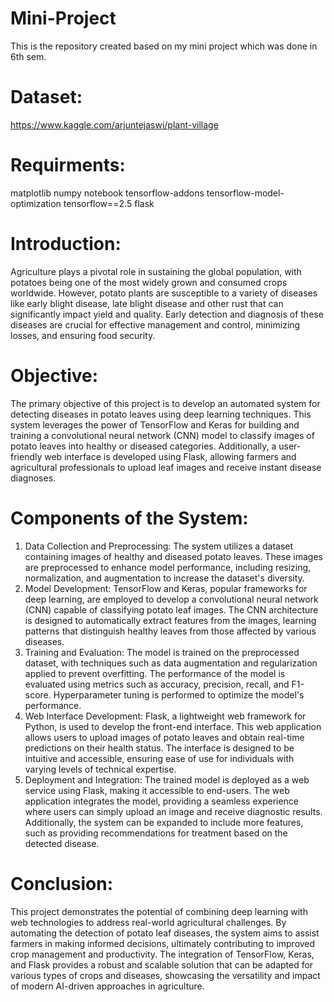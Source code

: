 # Mini-Project
  This is the repository created based on my mini project which was done in 6th sem.
# Dataset:
   https://www.kaggle.com/arjuntejaswi/plant-village
# Requirments:
   matplotlib
   numpy
   notebook
   tensorflow-addons
   tensorflow-model-optimization
   tensorflow==2.5
   flask
# Introduction:
   Agriculture plays a pivotal role in sustaining the global population, with potatoes being one of the most widely grown and consumed crops worldwide. However, potato plants are susceptible to a variety of diseases like early blight disease, late blight disease and other rust that can significantly impact yield and quality. Early detection and diagnosis of these diseases are crucial for effective management and control, minimizing losses, and ensuring food security.

# Objective:
  The primary objective of this project is to develop an automated system for detecting diseases in potato leaves using deep learning techniques. This system leverages the power of TensorFlow and Keras for building and training a convolutional neural network (CNN) model to classify images of potato leaves into healthy or diseased categories. Additionally, a user-friendly web interface is developed using Flask, allowing farmers and agricultural professionals to upload leaf images and receive instant disease diagnoses.

# Components of the System:
1. Data Collection and Preprocessing:
   The system utilizes a dataset containing images of healthy and diseased potato leaves. These images are preprocessed to enhance model performance, including resizing, normalization, and augmentation to increase the dataset's diversity.
2. Model Development:
   TensorFlow and Keras, popular frameworks for deep learning, are employed to develop a convolutional neural network (CNN) capable of classifying potato leaf images. The CNN architecture is designed to automatically extract features from the images, learning patterns that distinguish healthy leaves from those affected by various diseases.
3. Training and Evaluation:
    The model is trained on the preprocessed dataset, with techniques such as data augmentation and regularization applied to prevent overfitting. The performance of the model is evaluated using metrics such as accuracy, precision, recall, and F1-score. Hyperparameter tuning is performed to optimize the model's performance.
4. Web Interface Development:
   Flask, a lightweight web framework for Python, is used to develop the front-end interface. This web application allows users to upload images of potato leaves and obtain real-time predictions on their health status. The interface is designed to be intuitive and accessible, ensuring ease of use for individuals with varying levels of technical expertise.
5. Deployment and Integration:
   The trained model is deployed as a web service using Flask, making it accessible to end-users. The web application integrates the model, providing a seamless experience where users can simply upload an image and receive diagnostic results. Additionally, the system can be expanded to include more features, such as providing recommendations for treatment based on the detected disease.

# Conclusion:
  This project demonstrates the potential of combining deep learning with web technologies to address real-world agricultural challenges. By automating the detection of potato leaf diseases, the system aims to assist farmers in making informed decisions, ultimately contributing to improved crop management and productivity. The integration of TensorFlow, Keras, and Flask provides a robust and scalable solution that can be adapted for various types of crops and diseases, showcasing the versatility and impact of modern AI-driven approaches in agriculture.
